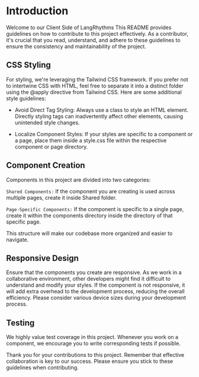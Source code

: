 # Introduction
Welcome to our Client Side of LangRhythms This README provides guidelines on how to contribute to this project effectively. As a contributor, it's crucial that you read, understand, and adhere to these guidelines to ensure the consistency and maintainability of the project.

## CSS Styling
For styling, we're leveraging the Tailwind CSS framework. If you prefer not to intertwine CSS with HTML, feel free to separate it into a distinct folder using the @apply directive from Tailwind CSS. Here are some additional style guidelines:

* Avoid Direct Tag Styling: Always use a class to style an HTML element. Directly styling tags can inadvertently affect other elements, causing unintended style changes.

* Localize Component Styles: If your styles are specific to a component or a page, place them inside a style.css file within the respective component or page directory.

## Component Creation
Components in this project are divided into two categories:

`Shared Components:` If the component you are creating is used across multiple pages, create it inside Shared folder.

`Page-Specific Components:` If the component is specific to a single page, create it within the components directory inside the directory of that specific page.

This structure will make our codebase more organized and easier to navigate.

## Responsive Design
Ensure that the components you create are responsive. As we work in a collaborative environment, other developers might find it difficult to understand and modify your styles. If the component is not responsive, it will add extra overhead to the development process, reducing the overall efficiency. Please consider various device sizes during your development process.

## Testing
We highly value test coverage in this project. Whenever you work on a component, we encourage you to write corresponding tests if possible.

Thank you for your contributions to this project. Remember that effective collaboration is key to our success. Please ensure you stick to these guidelines when contributing.

